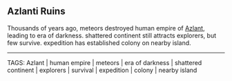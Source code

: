 ## Azlanti Ruins

Thousands of years ago, meteors destroyed human empire of [Azlant](Azlanti.md), leading to era of darkness. shattered continent still attracts explorers, but few survive. expedition has established colony on nearby island.

---
TAGS: Azlant | human empire | meteors | era of darkness | shattered continent | explorers | survival | expedition | colony | nearby island

